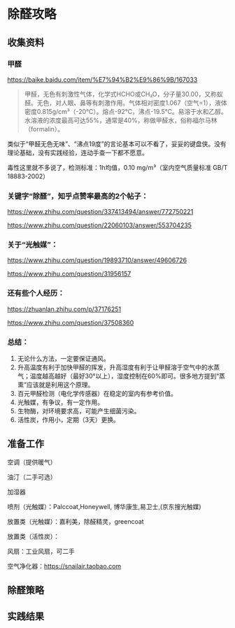 # 除醛攻略
## 收集资料
### 甲醛
https://baike.baidu.com/item/%E7%94%B2%E9%86%9B/167033
> 甲醛，无色有刺激性气体，化学式HCHO或CH₂O，分子量30.00，又称蚁醛。无色，对人眼、鼻等有刺激作用。气体相对密度1.067（空气=1），液体密度0.815g/cm³（-20℃）。熔点-92℃，沸点-19.5℃。易溶于水和乙醇。水溶液的浓度最高可达55%，通常是40%，称做甲醛水，俗称福尔马林（formalin）。

类似于“甲醛无色无味”、“沸点19度”的言论基本可以不看了，妥妥的键盘侠。没有理论基础，没有实践经验，连动手查一下都不愿意。

毒性这里就不多说了，检测标准：1h均值，0.10 mg/m³（室内空气质量标准 GB/T 18883-2002）

### 关键字“除醛”，知乎点赞率最高的2个帖子：
https://www.zhihu.com/question/337413494/answer/772750221

https://www.zhihu.com/question/22060103/answer/553704235
### 关于“光触媒”：
https://www.zhihu.com/question/19893710/answer/49606726

https://www.zhihu.com/question/31956157
### 还有些个人经历：
https://zhuanlan.zhihu.com/p/37176251

https://www.zhihu.com/question/37508360

### 总结：
1. 无论什么方法，一定要保证通风。
2. 升高温度有利于加快甲醛的挥发，升高湿度有利于让甲醛溶于空气中的水蒸气；温度越高越好（最好30°以上），湿度控制在60%即可。很多地方提到“蒸熏”应该就是利用这个原理。
3. 百元甲醛检测（电化学传感器）在稳定的室内有参考价值。
4. 光触媒，有争议，有一定作用。
5. 生物酶，对环境要求高，可能产生细菌污染。
6. 活性炭，作用小，定期（3天）更换。

## 准备工作
空调（提供暖气）

油汀（二手可选）

加湿器

喷剂（光触媒）：Palccoat,Honeywell, 博华康生,易卫士,(京东搜光触媒)

放置类（光触媒）：嘉利美，除醛精灵，greencoat

放置类（活性炭）：

风扇：工业风扇，可二手

空气净化器：https://snailair.taobao.com

## 除醛策略
## 实践结果